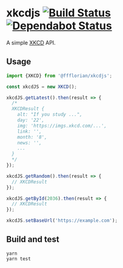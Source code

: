 # xkcdjs [![Build Status](https://api.travis-ci.org/ffflorian/xkcdjs.svg?branch=master)](https://travis-ci.org/ffflorian/xkcdjs/) [![Dependabot Status](https://api.dependabot.com/badges/status?host=github&repo=ffflorian/xkcdjs)](https://dependabot.com)

A simple [XKCD](https://xkcd.com) API.

## Usage

```ts
import {XKCD} from '@ffflorian/xkcdjs';

const xkcdJS = new XKCD();

xkcdJS.getLatest().then(result => {
  /*
  XKCDResult {
    alt: "If you study ...",
    day: '22',
    img: 'https://imgs.xkcd.com/...',
    link: '',
    month: '8',
    news: '',
    ...
  }
  */
});

xkcdJS.getRandom().then(result => {
  // XKCDResult
});

xkcdJS.getById(2036).then(result => {
  // XKCDResult
});

xkcdJS.setBaseUrl('https://example.com');
```

## Build and test

```
yarn
yarn test
```
